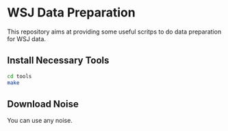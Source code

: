 # WSJ Data Preparation

This repository aims at providing some useful scritps to do data preparation for WSJ data.

## Install Necessary Tools

```bash
cd tools
make
```

## Download Noise

You can use any noise.
